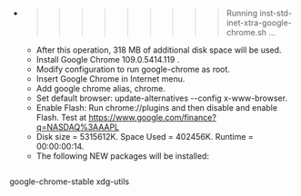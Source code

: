 * >>>>>>>>> Running inst-std-inet-xtra-google-chrome.sh ...
  * After this operation, 318 MB of additional disk space will be used.
  * Install Google Chrome 109.0.5414.119 .
  * Modify configuration to run google-chrome as root.
  * Insert Google Chrome in Internet menu.
  * Add google chrome alias, chrome.
  * Set default browser: update-alternatives --config x-www-browser.
  * Enable Flash: Run chrome://plugins and then disable and enable Flash. Test at https://www.google.com/finance?q=NASDAQ%3AAAPL
  * Disk size = 5315612K. Space Used = 402456K. Runtime = 00:00:00:14.
  * The following NEW packages will be installed:
  ```bash
google-chrome-stable xdg-utils
  ```
